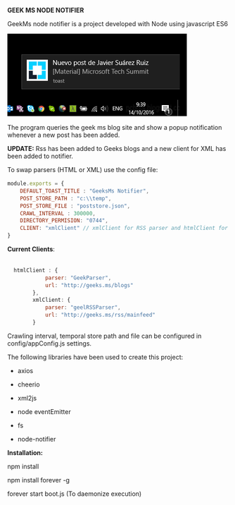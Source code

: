 **GEEK MS NODE NOTIFIER**

GeekMs node notifier is a project developed with Node using javascript ES6



![alt tag](https://raw.githubusercontent.com/carloslanderas/geekms-node-notifier/master/images/sampleimage.png)



The program queries the geek ms blog site and show a popup notification whenever a new post has been added.



**UPDATE:** Rss has been added to Geeks blogs and a new client for XML has been added to notifier.

To swap parsers (HTML or XML) use the config file:


```javascript
module.exports = {    
    DEFAULT_TOAST_TITLE : "GeeksMs Notifier",
    POST_STORE_PATH : "c:\\temp",
    POST_STORE_FILE : "poststore.json",
    CRAWL_INTERVAL : 300000,
    DIRECTORY_PERMISION: "0744",
    CLIENT: "xmlClient" // xmlClient for RSS parser and htmlClient for html parser
}
```



**Current Clients**:
```javascript

  htmlClient : {
            parser: "GeekParser",
            url: "http://geeks.ms/blogs"
        },
        xmlClient: {
            parser: "geelRSSParser",
            url: "http://geeks.ms/rss/mainfeed"
        }
```



Crawling interval, temporal store path and file can be configured in config/appConfig.js settings.


The following libraries have been used to create this project:


- axios

- cheerio

- xml2js

- node eventEmitter

- fs

- node-notifier



**Installation:**


npm install

npm install forever -g

forever start boot.js (To daemonize execution)
